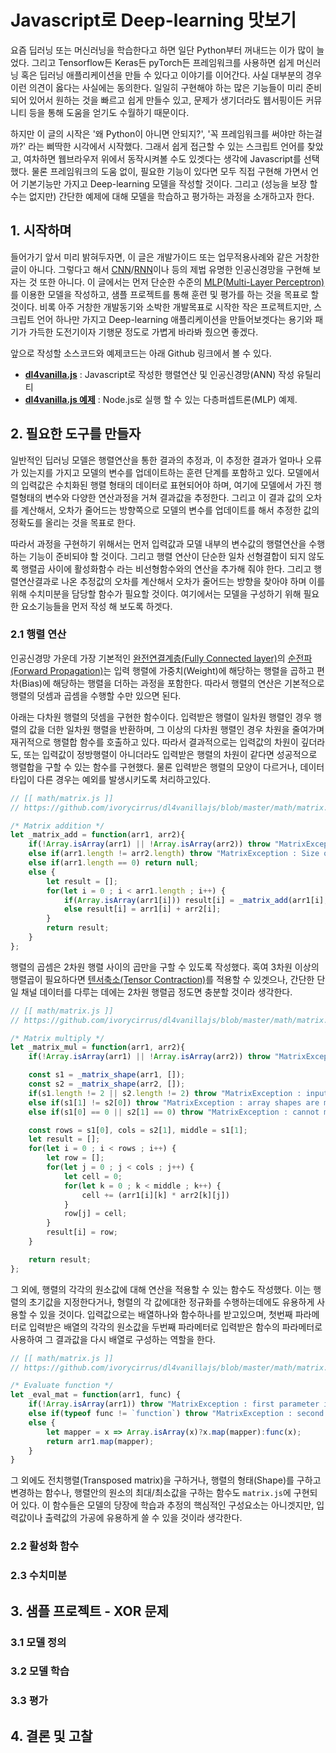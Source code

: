 # Javascript로 Deep-learning 맛보기

요즘 딥러닝 또는 머신러닝을 학습한다고 하면 일단 Python부터 꺼내드는 이가 많이 늘었다. 그리고 Tensorflow든 Keras든 pyTorch든 프레임워크를 사용하면 쉽게 머신러닝 혹은 딥러닝 애플리케이션을 만들 수 있다고 이야기를 이어간다. 사실 대부분의 경우 이런 의견이 옳다는 사실에는 동의한다. 일일히 구현해야 하는 많은 기능들이 미리 준비되어 있어서 원하는 것을 빠르고 쉽게 만들수 있고, 문제가 생기더라도 웹서핑이든 커뮤니티 등을 통해 도움을 얻기도 수월하기 때문이다. 

하지만 이 글의 시작은 '왜 Python이 아니면 안되지?', '꼭 프레임워크를 써야만 하는걸까?' 라는 삐딱한 시각에서 시작했다. 그래서 쉽게 접근할 수 있는 스크립트 언어를 찾았고, 여차하면 웹브라우저 위에서 동작시켜볼 수도 있겟다는 생각에 Javascript를 선택했다. 물론 프레임워크의 도움 없이, 필요한 기능이 있다면 모두 직접 구현해 가면서 언어 기본기능만 가지고 Deep-learning 모델을 작성할 것이다. 그리고 (성능을 보장 할 수는 없지만) 간단한 예제에 대해 모델을 학습하고 평가하는 과정을 소개하고자 한다.


## 1. 시작하며

들어가기 앞서 미리 밝혀두자면, 이 글은 개발가이드 또는 업무적용사례와 같은 거창한 글이 아니다. 그렇다고 해서 [CNN](http://cs231n.github.io/convolutional-networks/)/[RNN](https://towardsdatascience.com/recurrent-neural-networks-and-lstm-4b601dd822a5)이나 등의 제법 유명한 인공신경망을 구현해 보자는 것 또한 아니다. 이 글에서는 먼저 단순한 수준의 [MLP(Multi-Layer Perceptron)](https://skymind.ai/wiki/multilayer-perceptron)를 이용한 모델을 작성하고, 샘플 프로젝트를 통해 훈련 및 평가를 하는 것을 목표로 할 것이다. 비록 아주 거창한 개발동기와 소박한 개발목표로 시작한 작은 프로젝트지만, 스크립트 언어 하나만 가지고 Deep-learning 애플리케이션을 만들어보겟다는 용기와 패기가 가득한 도전기이자 기행문 정도로 가볍게 바라봐 줬으면 좋겠다.

앞으로 작성할 소스코드와 예제코드는 아래 Github 링크에서 볼 수 있다.

* **[dl4vanilla.js](https://github.com/ivorycirrus/dl4vanillajs)** : Javascript로 작성한 행렬연산 및 인공신경망(ANN) 작성 유틸리티
* **[dl4vanilla.js 예제](https://github.com/ivorycirrus/dl4vanillajs-node-example)** : Node.js로 실행 할 수 있는 다층퍼셉트론(MLP) 예제.

## 2. 필요한 도구를 만들자
일반적인 딥러닝 모델은 행렬연산을 통한 결과의 추정과, 이 추정한 결과가 얼마나 오류가 있는지를 가지고 모델의 변수를 업데이트하는 훈련 단계를 포함하고 있다. 모델에서의 입력값은 수치화된 행렬 형태의 데이터로 표현되어야 하며, 여기에 모델에서 가진 행렬형태의 변수와 다양한 연산과정을 거쳐 결과값을 추정한다. 그리고 이 결과 값의 오차를 계산해서, 오차가 줄어드는 방향쪽으로 모델의 변수를 업데이트를 해서 추정한 값의 정확도를 올리는 것을 목표로 한다.

따라서 과정을 구현하기 위해서는 먼저 입력값과 모델 내부의 변수값의 행렬연산을 수행하는 기능이 준비되야 할 것이다. 그리고 행렬 연산이 단순한 일차 선형결합이 되지 않도록 행렬곱 사이에 활성화함수 라는 비선형함수와의 연산을 추가해 줘야 한다. 그리고 행렬연산결과로 나온 추정값의 오차를 계산해서 오차가 줄어드는 방향을 찾아야 하며 이를 위해 수치미분을 담당할 함수가 필요할 것이다. 여기에서는 모델을 구성하기 위해 필요한 요소기능들을 먼저 작성 해 보도록 하겟다.


### 2.1 행렬 연산
인공신경망 가운데 가장 기본적인 [완전연결계층(Fully Connected layer)](https://leonardoaraujosantos.gitbooks.io/artificial-inteligence/content/fc_layer.html)의 [순전파(Forward Propagation)](https://www.bogotobogo.com/python/scikit-learn/Artificial-Neural-Network-ANN-2-Forward-Propagation.php)는 입력 행렬에 가중치(Weight)에 해당하는 행렬을 곱하고 편차(Bias)에 해당하는 행렬을 더하는 과정을 포함한다. 따라서  행렬의 연산은 기본적으로 행렬의 덧셈과 곱셈을 수행할 수만 있으면 된다.

아래는 다차원 행렬의 덧셈을 구현한 함수이다. 입력받은 행렬이 일차원 행렬인 경우 행렬의 값을 더한 일차원 행렬을 반환하며, 그 이상의 다차원 행렬인 경우 차원을 줄여가며 재귀적으로 행렬합 함수를 호출하고 있다. 따라서 결과적으로는 입력값의 차원이 깊더라도, 또는 입력값이 정방행렬이 아니더라도 입력받은 행렬의 차원이 같다면 성공적으로 행렬합을 구할 수 있는 함수를 구현했다. 물론 입력받은 행렬의 모양이 다르거나, 데이터타입이 다른 경우는 예외를 발생시키도록 처리하고있다.

```javascript
// [[ math/matrix.js ]]
// https://github.com/ivorycirrus/dl4vanillajs/blob/master/math/matrix.js

/* Matrix addition */
let _matrix_add = function(arr1, arr2){
	if(!Array.isArray(arr1) || !Array.isArray(arr2)) throw "MatrixException : parameters are not array.";
	else if(arr1.length != arr2.length) throw "MatrixException : Size of arrays are different.";
	else if(arr1.length == 0) return null;
	else {
		let result = [];
		for(let i = 0 ; i < arr1.length ; i++) {
			if(Array.isArray(arr1[i])) result[i] = _matrix_add(arr1[i], arr2[i]);
			else result[i] = arr1[i] + arr2[i];
		}
		return result;
	}
};
```

행렬의 곱셈은 2차원 행렬 사이의 곱만을 구할 수 있도록 작성했다. 혹여 3차원 이상의 행렬곱이 필요하다면 [텐서축소(Tensor Contraction)](https://math.stackexchange.com/a/63139)를 적용할 수 있겟으나, 간단한 단일 채널 데이터를 다루는 데에는 2차원 행렬곱 정도면 충분할 것이라 생각한다.

```javascript
// [[ math/matrix.js ]]
// https://github.com/ivorycirrus/dl4vanillajs/blob/master/math/matrix.js

/* Matrix multiply */
let _matrix_mul = function(arr1, arr2){
	if(!Array.isArray(arr1) || !Array.isArray(arr2)) throw "MatrixException : parameters are not array.";

	const s1 = _matrix_shape(arr1, []);
	const s2 = _matrix_shape(arr2, []);
	if(s1.length != 2 || s2.length != 2) throw "MatrixException : input arrays are not 2d array.";
	else if(s1[1] != s2[0]) throw "MatrixException : array shapes are mismatch.";
	else if(s1[0] == 0 || s2[1] == 0) throw "MatrixException : cannot multiple zseo-size array.";

	const rows = s1[0], cols = s2[1], middle = s1[1];
	let result = [];
	for(let i = 0 ; i < rows ; i++) {
		let row = [];
		for(let j = 0 ; j < cols ; j++) {
			let cell = 0;
			for(let k = 0 ; k < middle ; k++) {
				cell += (arr1[i][k] * arr2[k][j])
			}
			row[j] = cell;
		}
		result[i] = row;
	}

	return result;
};
```

그 외에, 행렬의 각각의 원소값에 대해 연산을 적용할 수 있는 함수도 작성했다. 이는 행렬의 초기값을 지정한다거나, 형렬의 각 값에대한 정규화를 수행하는데에도 유용하게 사용할 수 있을 것이다. 입력값으로는 배열하나와 함수하나를 받고있으며, 첫번째 파라메터로 입력받은 배열의 각각의 원소값을 두번째 파라메터로 입력받은 함수의 파라메터로 사용하여 그 결과값을 다시 배열로 구성하는 역할을 한다.

```javascript
// [[ math/matrix.js ]]
// https://github.com/ivorycirrus/dl4vanillajs/blob/master/math/matrix.js

/* Evaluate function */
let _eval_mat = function(arr1, func) {
	if(!Array.isArray(arr1)) throw "MatrixException : first parameter is not array.";
	else if(typeof func != `function`) throw "MatrixException : second parameter is not function.";
	else {
		let mapper = x => Array.isArray(x)?x.map(mapper):func(x);
		return arr1.map(mapper);
	}
}
```

그 외에도 전치행렬(Transposed matrix)을 구하거나, 행렬의 형태(Shape)를 구하고 변경하는 함수나, 행렬안의 원소의 최대/최소값을 구하는 함수도 `matrix.js`에 구현되어 있다. 이 함수들은 모델의 당장에 학습과 추정의 핵심적인 구성요소는 아니겟지만, 입력값이나 출력값의 가공에 유용하게 쓸 수 있을 것이라 생각한다.


### 2.2 활성화 함수

### 2.3 수치미분

## 3. 샘플 프로젝트 - XOR 문제

### 3.1 모델 정의

### 3.2 모델 학습

### 3.3 평가

## 4. 결론 및 고찰




